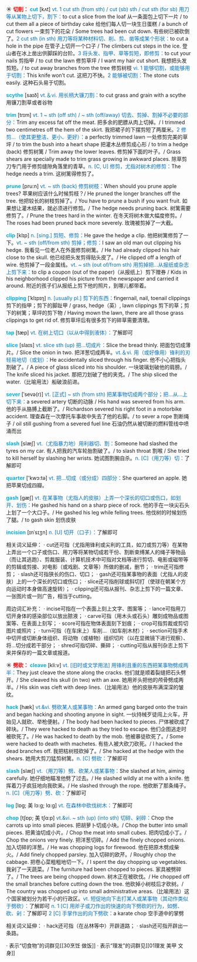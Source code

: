 ☀ <font color="red">**切削：**</font>
<font color="sky blue">**cut**</font> [kʌt] 
<font color="#0070c0">vt. 1 cut sth (from sth) / cut (sb) sth / cut sth (for sb) 用刀等从某物上切下，割下：</font>to cut a slice from the loaf 从一条面包上切下一片 / to cut them all a piece of birthday cake 给他们每人切一块生日蛋糕 / a bunch of cut flowers 一束剪下的花朵 / Some trees had been cut down. 有些树已被砍倒了。<font color="#0070c0">2 cut sth (in sth) 用刀等将某种材料切、削、剪、凿等成某个形状：</font>to cut a hole in the pipe 在管子上切开一个口子 / The climbers cut steps in the ice. 登山者在冰上凿出供脚踩的台阶。<font color="#0070c0">3 将头发、指甲、草等剪短，即修剪：</font>to cut your nails 剪指甲 / to cut the lawn 修剪草坪 / I want my hair cut short. 我想把头发剪短。/ to cut away branches from the tree 修剪树枝 <font color="#0070c0">vi. 1 能够切割，或能够用于切割：</font>This knife won’t cut. 这把刀不快。<font color="#0070c0">2 能够被切割：</font>The stone cuts easily. 这种石头易于切割。
            
<font color="sky blue">**scythe**</font> [saɪð]
<font color="#0070c0">vt.＆vi. 用长柄大镰刀割：</font>to cut grass and grain with a scythe 用镰刀割草或者谷物          

<font color="sky blue">**trim**</font> [trɪm]
<font color="#0070c0">vt. 1 ~ sth (off sth) / ~ sth (off/away) 切去、剪掉、割掉不必要的部分：</font>Trim any excess fat off the meat. 把多余的肥膘从肉上切掉。/ I trimmed two centimetres off the hem of the skirt. 我把裙子的下摆剪短了两厘米。<font color="#0070c0">2 修剪…（使其更整洁、更小、更好）：</font>a perfectly trimmed lawn 一处修剪完美的草坪 / to trim the bush into a heart shape 把灌木丛修剪成心形 / to trim a hedge (back) 修剪树篱 / Trim away the lower leaves. 修剪掉下面的叶子。/ Grass shears are specially made to trim grass growing in awkward places. 除草剪刀专门用于修剪缝隙角落里的青草。<font color="#0070c0">n. [C, U] 修剪，尤指对树木的修剪：</font>The hedge needs a trim. 这树篱得修剪了。
           
<font color="sky blue">**prune**</font> [pru:n]
<font color="#0070c0">vt. ~ sth (back) 修剪树枝：</font>When should you prune apple trees? 苹果树应该什么时候剪枝？/ He pruned the longer branches off the tree. 他把较长的树枝剪掉了。/ You have to prune a bush if you want fruit. 如果想让灌木结果，就必须进行修剪。/ The hedge needs pruning back. 树篱需要修剪了。/ Prune the trees hard in the winter. 在冬天将树木做大幅度修剪。/ The roses had been pruned back more severely. 玫瑰被剪掉了一大截。
           
<font color="sky blue">**clip**</font> [klɪp]
<font color="#0070c0">n. [sing.] 剪短、修剪：</font>He gave the hedge a clip. 他把树篱修剪了一下。<font color="#0070c0">vt. ~ sth (off/from sth) 剪掉；修剪：</font>I saw an old man out clipping his hedge. 我看见一位老人在外面修剪树篱。/ He had already clipped his hair close to the skull. 他已经把头发剪得贴头皮了。/ He clipped off a length of wire. 他剪掉了一段金属线。<font color="#0070c0">vt. ~ sth (out of/from sth) 用剪掉把…从报纸或杂志上剪下来：</font>to clip a coupon (out of the paper)（从报纸上）剪下赠券 / Kids in his neighborhood clipped his picture from the newspaper and carried it around. 附近的孩子们从报纸上剪下他的照片，到哪儿都带着。
           
<font color="sky blue">**clipping**</font> [ˈklɪpɪŋ]
<font color="#0070c0">n. [usually pl.] 剪下的东西：</font>fingernail, nail, toenail clippings 剪下的指甲；剪下的脚趾甲 / grass, hedge（英）, lawn clippings 剪下的草；剪下的树篱；草坪的剪下物 / Having mown the lawn, there are all those grass clippings to get rid of. 修剪草坪后有很多剪下的碎草需要清理。

<font color="sky blue">**tap**</font> [tæp] 
<font color="#0070c0">vt. 在树上切口（以从中得到液体）：</font>了解即可

<font color="sky blue">**slice**</font> [slaɪs] 
<font color="#0070c0">vt. slice sth (up) 把…切成片：</font>Slice the bread thinly. 把面包切成薄片。/ Slice the onion in two. 把洋葱切成两半。<font color="#0070c0">vt.＆vi. 用（或好像用）锋利的刃轻易地切（或划）：</font>He accidentally sliced through his finger. 他不小心把指头割破了。/ A piece of glass sliced into his shoulder. 一块玻璃划破他的肩膀。/ The knife sliced his jacket. 那把刀划破了他的夹克。/ The ship sliced the water.（比喻用法）船破浪前进。

<font color="sky blue">**sever**</font> [ˈsevə(r)]
<font color="#0070c0">vt. [正式] ~ sth (from sth) 把某事物切成两个部分；把…从…上切下来：</font>a severed artery 切断的动脉 / His hand was severed from his arm. 他的手从胳膊上截断了。/ Richardson severed his right foot in a motorbike accident. 理查森在一次摩托车事故中失去了他的右脚。/ to sever a rope 割断绳子 / oil still gushing from a severed fuel line 石油仍然从被切断的燃料管线中喷涌而出
           
<font color="sky blue">**slash**</font> [slæʃ]
<font color="#0070c0">vt.（尤指暴力地）用利器切、割：</font>Someone had slashed the tyres on my car. 有人把我的汽车轮胎割破了。/ to slash throat 割喉 / She tried to kill herself by slashing her wrists. 她试图割腕自杀。<font color="#0070c0">n. [C]（用刀等）切：</font>了解即可

<font color="sky blue">**quarter**</font> ['kwɔ:tə] 
<font color="#0070c0">vt. 把…切成（或分成）四部分：</font>She quartered an apple. 她把苹果切成四瓣。
           
<font color="sky blue">**gash**</font> [gæʃ]
<font color="#0070c0">vt. 在某事物（尤指人的皮肤）上弄一个深长的切口或伤口，如划开、划伤：</font>He gashed his hand on a sharp piece of rock. 他的手在一块尖石头上划了一个大口子。/ He gashed his leg while felling trees. 他伐树的时候划伤了腿。/ to gash skin 划伤皮肤
           
<font color="sky blue">**incision**</font> [ɪnˈsɪʒn]
<font color="#0070c0">n. [U] 切开（口子）：</font>了解即可

相关词义延伸：
· cut还可指（尤指用锋利或尖利的工具，如刀或剪刀等）在某物上弄出一个口子或伤口、用刀等将某物切成若干份、割断束缚某人的绳子等物品（而让其逃跑）、剪裁服装、计算机技术中可指对文档等进行剪切、电影或磁带等的剪辑或剪接、对电影（或戏剧、文章等）所做的删减，删节；
· trim还可指修剪；
· slash还可指狭长的伤口、切口；
· gash还可指某事物的表面（尤指人的皮肤）上的一个深长的切口或伤口；
· slice还可指削球或斜切打（使球在朝某个方向运动时本身做高速旋转）；
· clipping还可指从报刊、杂志上剪下的一篇文章、一张图片或一则广告，相当于cutting。

周边词汇补充：
· incise可指在一个表面上刻上文字、图案等；
· lance可指用刀切开身体的感染部位以放出脓液；
· carve可指（用木头或石头）雕刻成物品或图案等、在表面上刻写；
· score可指在物体表面刻下划痕；
· crop可指剪裁或剪切图片或照片；
· turn可指（在车床上）车削…（如车削木材）；
· section可指手术中切开或切断身体组织、将动物（或植物）组织切片（以在显微镜下进行观察）、将…切分成若干部分；
· shred可指切碎、撕碎；
· cutting可指从报刊杂志上剪下来并保存的一篇文章或报道。

☀ <font color="red">**劈砍：**</font>
<font color="sky blue">**cleave**</font> [kli:v]
<font color="#0070c0">vt. [旧时或文学用法] 用锋利且重的东西把某事物劈成两半：</font>They just cleave the stone along the cracks. 他们就是顺着裂缝把石头劈开。/ She cleaved his skull (in two) with an axe. 她用斧头把他的颅骨劈成两半。/ His skin was cleft with deep lines.（比喻用法）他的皮肤布满深深的皱纹。
           
<font color="sky blue">**hack**</font> [hæk]
<font color="#0070c0">vt.&vi. 劈砍某人或某事物：</font>An armed gang barged onto the train and began hacking and shooting anyone in sight. 一伙持械歹徒闯上火车，开始见人就砍、举枪便射。/ The body had been hacked to pieces. 尸体被砍成了碎块。/ They were hacked to death as they tried to escape. 他们企图逃走时被砍死了。/ He was hacked to death by the mob. 他被暴徒砍死了。/ Some were hacked to death with machetes. 有些人被大砍刀砍死。/ I hacked the dead branches off. 我把枯树枝砍掉了。/ She hacked at the hedge with the shears. 她用大剪刀猛剪树篱。<font color="#0070c0">n. [C] 劈砍：</font>了解即可
           
<font color="sky blue">**slash**</font> [slæʃ]
<font color="#0070c0">vt.（用刀等）劈、砍某人或某事物：</font>She slashed at him, aiming carefully. 她仔细地瞄准他劈了过去。/ He slashed wildly at me with a knife. 他挥着刀子疯狂地向我砍来。/ He slashed through the rope. 他砍断了那条绳子。<font color="#0070c0">n. [C]（用刀等）劈、砍：</font>了解即可
           
<font color="sky blue">**log**</font> [lɒg; 美 lɔ:g; lɑ:g]
<font color="#0070c0">vt. 在森林中砍伐树木：</font>了解即可
           
<font color="sky blue">**chop**</font> [tʃɒp; 美 tʃɑ:p]
<font color="#0070c0">vt.&vi. ~ sth (up) (into sth) 切碎、剁碎：</font>Chop the carrots up into small pieces. 把胡萝卜切成小块。/ Chop the butter into small pieces. 把黄油切成小片。/ Chop the meat into small cubes. 把肉切成小丁。/ Chop the onions very finely. 把洋葱切碎。/ Add the finely chopped onions. 加入切碎的洋葱。/ He was chopping logs for firewood. 他在把原木劈成柴火。/ Add finely chopped parsley. 加入切碎的欧芹。/ Roughly chop the cabbage. 把卷心菜粗粗地切一下。/ I spent the day chopping up vegetables. 我剁了一天蔬菜。/ The furniture had been chopped to pieces. 家具被劈碎了。/ The trees are being chopped down. 树木正在被砍伐。/ He chopped off the small branches before cutting down the tree. 他砍掉小树枝后才砍树。/ The country was chopped up into small administrative areas.（比喻用法）这个国家被划分为若干小的行政区。<font color="#0070c0">vt. 短促地向下击打某人或某事物（其动作类似于劈砍）：</font>了解即可 <font color="#0070c0">n. 1 [C] 用斧子或刀作出的快速的向下劈砍的行为，如劈、砍、剁：</font>了解即可 <font color="#0070c0">2 [C] 手掌作出的向下劈砍：</font>a karate chop 空手道中的掌劈
  
相关词义延伸：
· hack还可指（在丛林等中）开辟道路；
· slash还可指开辟出一条路。

· 表示“切食物”的词群见[[30烹饪 做饭]]
· 表示“理发”的词群见[[01理发 美甲 文身]]
